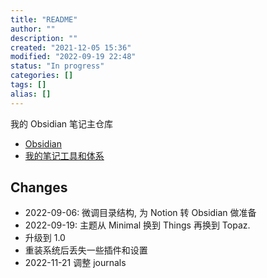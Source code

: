 ```yaml
---
title: "README"
author: ""
description: ""
created: "2021-12-05 15:36"
modified: "2022-09-19 22:48"
status: "In progress"
categories: []
tags: []
alias: []
---
```


我的 Obsidian 笔记主仓库

- [Obsidian](pages/效率工具/Obsidian/Obsidian.md)
- [我的笔记工具和体系](pages/效率工具/我的笔记工具和体系.md)

## Changes

- 2022-09-06: 微调目录结构, 为 Notion 转 Obsidian 做准备
- 2022-09-19: 主题从 Minimal 换到 Things 再换到 Topaz.
- 升级到 1.0
- 重装系统后丢失一些插件和设置
- 2022-11-21 调整 journals